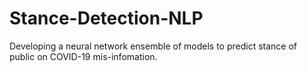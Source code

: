# Stance-Detection-NLP

Developing a neural network ensemble of models to predict stance of public on COVID-19 mis-infomation.
